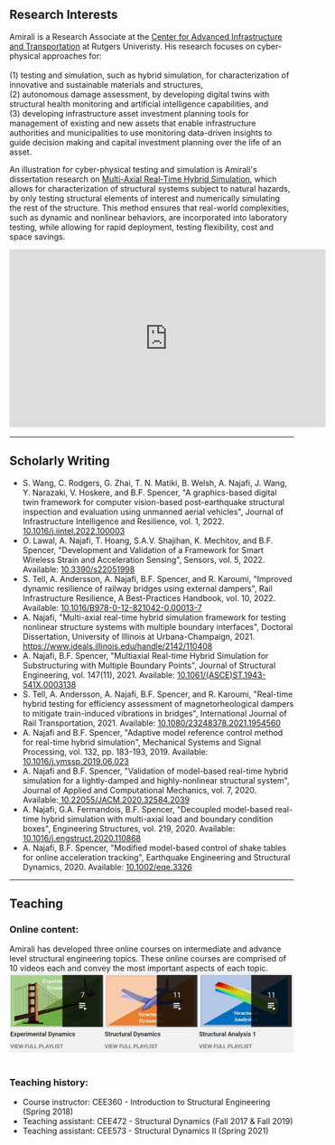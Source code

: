 ## Research Interests

Amirali is a Research Associate at the <a href="https://cait.rutgers.edu/"> Center for Advanced Infrastructure and Transportation</a> at Rutgers Univeristy. His research focuses on cyber-physical approaches for: <br><br>
(1) testing and simulation, such as hybrid simulation, for characterization of innovative and sustainable materials and structures, <br>
(2) autonomous damage assessment, by developing digital twins with structural health monitoring and artificial intelligence capabilities, and <br>
(3) developing infrastructure asset investment planning tools for management of existing and new assets that enable infrastructure authorities and municipalities to use monitoring data-driven insights to guide decision making and capital investment planning over the life of an asset. 

An illustration for cyber-physical testing and simulation is Amirali's dissertation research on <a href="http://hdl.handle.net/2142/110408"> Multi-Axial Real-Time Hybrid Simulation</a>, which allows for characterization of structural systems subject to natural hazards, by only testing structural elements of interest and numerically simulating the rest of the structure. This method ensures that real-world complexities, such as dynamic and nonlinear behaviors, are incorporated into laboratory testing, while allowing for rapid deployment, testing flexibility, cost and space savings.

<iframe width="560" height="315" src="https://www.youtube.com/embed/zzkvsCbmaf4" title="YouTube video player" frameborder="0" allow="accelerometer; autoplay; clipboard-write; encrypted-media; gyroscope; picture-in-picture" allowfullscreen></iframe>

---

## Scholarly Writing
- S. Wang, C. Rodgers, G. Zhai, T. N. Matiki, B. Welsh, A. Najafi, J. Wang, Y. Narazaki, V. Hoskere, and B.F. Spencer, "A graphics-based digital twin framework for computer vision-based post-earthquake structural inspection and evaluation using unmanned aerial vehicles", Journal of Infrastructure Intelligence and Resilience, vol. 1, 2022. <a href="https://www.sciencedirect.com/science/article/pii/S2772991522000032"> 10.1016/j.iintel.2022.100003</a>
- O. Lawal, A. Najafi, T. Hoang, S.A.V. Shajihan, K. Mechitov, and B.F. Spencer, "Development and Validation of a Framework for Smart Wireless Strain and Acceleration Sensing", Sensors, vol. 5, 2022. Available: <a href="https://www.mdpi.com/1424-8220/22/5/1998"> 10.3390/s22051998</a>
- S. Tell, A. Andersson, A. Najafi, B.F. Spencer, and R. Karoumi, "Improved dynamic resilience of railway bridges using external dampers", Rail Infrastructure Resilience, A Best-Practices Handbook, vol. 10, 2022. Available: <a href="https://www.sciencedirect.com/science/article/pii/B9780128210420000137"> 10.1016/B978-0-12-821042-0.00013-7</a>
- A. Najafi, "Multi-axial real-time hybrid simulation framework for testing nonlinear structure systems with multiple boundary interfaces", Doctoral Dissertation, University of Illinois at Urbana-Champaign, 2021. <a href="http://hdl.handle.net/2142/110408"> https://www.ideals.illinois.edu/handle/2142/110408</a>
- A. Najafi, B.F. Spencer, "Multiaxial Real-time Hybrid Simulation for Substructuring with Multiple Boundary Points", Journal of Structural Engineering, vol. 147(11), 2021. Available: <a href="https://ascelibrary.org/doi/full/10.1061/%28ASCE%29ST.1943-541X.0003138"> 10.1061/(ASCE)ST.1943-541X.0003138</a>
- S. Tell, A. Andersson, A. Najafi, B.F. Spencer, and R. Karoumi, "Real-time hybrid testing for efficiency assessment of magnetorheological dampers to mitigate train-induced vibrations in bridges", International Journal of Rail Transportation, 2021. Available: <a href="https://www.tandfonline.com/doi/citedby/10.1080/23248378.2021.1954560?scroll=top&needAccess=true"> 10.1080/23248378.2021.1954560</a>
- A. Najafi and B.F. Spencer, "Adaptive model reference control method for real-time hybrid simulation", Mechanical Systems and Signal Processing, vol. 132, pp. 183-193, 2019. Available: <a href="https://www.sciencedirect.com/science/article/pii/S0888327019304066"> 10.1016/j.ymssp.2019.06.023</a> 
- A. Najafi and B.F. Spencer, "Validation of model-based real-time hybrid simulation for a lightly-damped and highly-nonlinear structural system", Journal of Applied and Computational Mechanics, vol. 7, 2020. Available:<a href="http://jacm.scu.ac.ir/article_15427_0.html"> 10.22055/JACM.2020.32584.2039</a> 
- A. Najafi, G.A. Fermandois, B.F. Spencer, "Decoupled model-based real-time hybrid simulation with multi-axial load and boundary condition boxes", Engineering Structures, vol. 219, 2020. Available:<a href="https://www.sciencedirect.com/science/article/pii/S0141029619344219"> 10.1016/j.engstruct.2020.110868</a> 
- A. Najafi, B.F. Spencer, "Modified model-based control of shake tables for online acceleration tracking", Earthquake Engineering and Structural Dynamics, 2020. Available: <a href="https://onlinelibrary.wiley.com/doi/full/10.1002/eqe.3326"> 10.1002/eqe.3326</a> 





---
## Teaching
### Online content: <br>
Amirali has developed three online courses on intermediate and advance level structural engineering topics. These online courses are comprised of 10 videos each and convey the most important aspects of each topic. 
<br>
[![Youtube Videos](teaching.jpg "Title")](https://www.youtube.com/user/amirali23/playlists?view_as=subscriber)
<br><br>
### Teaching history:
- Course instructor: CEE360 - Introduction to Structural Engineering (Spring 2018)
- Teaching assistant: CEE472 - Structural Dynamics (Fall 2017 & Fall 2019)
- Teaching assistant: CEE573 - Structural Dynamics II (Spring 2021)
<br><br>


